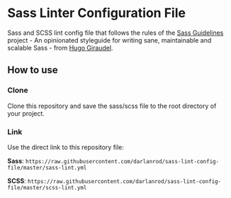 # Sass Linter Configuration File
Sass and SCSS lint config file that follows the rules of the [Sass Guidelines](https://sass-guidelin.es) project - An opinionated styleguide for writing sane, maintainable and scalable Sass - from [Hugo Giraudel](https://github.com/HugoGiraudel).

## How to use

### Clone
Clone this repository and save the sass/scss file to the root directory of your project.

### Link
Use the direct link to this repository file:

**Sass**: `https://raw.githubusercontent.com/darlanrod/sass-lint-config-file/master/sass-lint.yml`

**SCSS**: `https://raw.githubusercontent.com/darlanrod/sass-lint-config-file/master/scss-lint.yml`
